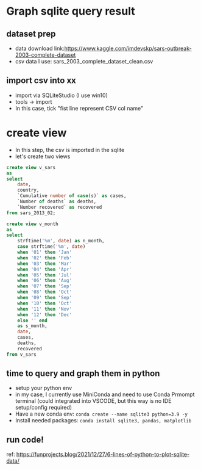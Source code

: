 # Graph sqlite query result


## dataset prep
- data download link:https://www.kaggle.com/imdevskp/sars-outbreak-2003-complete-dataset
- csv data I use: sars_2003_complete_dataset_clean.csv

## import csv into xx

- import via SQLiteStudio (I use win10)
- tools -> import
- In this case, tick "fist line represent CSV col name"


# create view

- In this step, the csv is imported in the sqlite
- let's create two views

```sql
create view v_sars 
as
select 
    date, 
    country, 
    `Cumulative number of case(s)` as cases, 
    `Number of deaths` as deaths,
    `Number recovered` as recovered
from sars_2013_02;

```


```sql
create view v_month
as
select
    strftime('%m', date) as n_month,
    case strftime('%m', date) 
    when '01' then 'Jan' 
    when '02' then 'Feb'
    when '03' then 'Mar'
    when '04' then 'Apr'
    when '05' then 'Jul'
    when '06' then 'Aug'
    when '07' then 'Sep'
    when '08' then 'Oct'
    when '09' then 'Sep'
    when '10' then 'Oct'
    when '11' then 'Nov'
    when '12' then 'Dec'
    else '' end
    as s_month,
    date,
    cases,
    deaths,
    recovered
from v_sars

```

## time to query and graph them in python
- setup your python env
- in my case, I currently use MiniConda and need to use Conda Prmompt terminal (could integrated into VSCODE, but this way is no IDE setup/config required)
- Have a new conda env: `conda create --name sqlite3 python=3.9 -y`
- Install needed packages: `conda install sqlite3, pandas, matplotlib`


## run code! 
















ref: https://funprojects.blog/2021/12/27/6-lines-of-python-to-plot-sqlite-data/

